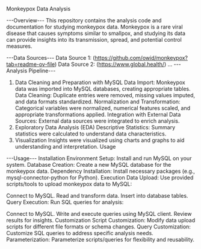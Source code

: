 Monkeypox Data Analysis

---Overview---
This repository contains the analysis code and documentation for studying monkeypox data. Monkeypox is a rare viral disease that causes symptoms similar to smallpox, and studying its data can provide insights into its transmission, spread, and potential control measures.

---Data Sources---
Data Source 1: (https://github.com/owid/monkeypox?tab=readme-ov-file)
Data Source 2: (https://www.global.health/)
...
---Analysis Pipeline---
1. Data Cleaning and Preparation with MySQL
Data Import: Monkeypox data was imported into MySQL databases, creating appropriate tables.
Data Cleaning: Duplicate entries were removed, missing values imputed, and data formats standardized.
Normalization and Transformation: Categorical variables were normalized, numerical features scaled, and appropriate transformations applied.
Integration with External Data Sources: External data sources were integrated to enrich analysis.
2. Exploratory Data Analysis (EDA)
Descriptive Statistics: Summary statistics were calculated to understand data characteristics.
3. Visualization
Insights were visualized using charts and graphs to aid understanding and interpretation.
Usage

---Usage---
Installation
Environment Setup: Install and run MySQL on your system.
Database Creation: Create a new MySQL database for the monkeypox data.
Dependency Installation: Install necessary packages (e.g., mysql-connector-python for Python).
Execution
Data Upload: Use provided scripts/tools to upload monkeypox data to MySQL:

Connect to MySQL.
Read and transform data.
Insert into database tables.
Query Execution: Run SQL queries for analysis:

Connect to MySQL.
Write and execute queries using MySQL client.
Review results for insights.
Customization
Script Customization: Modify data upload scripts for different file formats or schema changes.
Query Customization: Customize SQL queries to address specific analysis needs.
Parameterization: Parameterize scripts/queries for flexibility and reusability.

